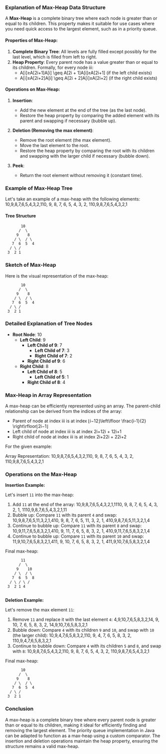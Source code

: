 ### Explanation of Max-Heap Data Structure

A **Max-Heap** is a complete binary tree where each node is greater than or equal to its children. This property makes it suitable for use cases where you need quick access to the largest element, such as in a priority queue.

#### Properties of Max-Heap:

1. **Complete Binary Tree**: All levels are fully filled except possibly for the last level, which is filled from left to right.
2. **Heap Property**: Every parent node has a value greater than or equal to its children. Formally, for every node iii:
    - A[i]≥A[2i+1]A[i] \geq A[2i + 1]A[i]≥A[2i+1] (if the left child exists)
    - A[i]≥A[2i+2]A[i] \geq A[2i + 2]A[i]≥A[2i+2] (if the right child exists)

#### Operations on Max-Heap:

1. **Insertion**:
    
    - Add the new element at the end of the tree (as the last node).
    - Restore the heap property by comparing the added element with its parent and swapping if necessary (bubble up).
2. **Deletion (Removing the max element)**:
    
    - Remove the root element (the max element).
    - Move the last element to the root.
    - Restore the heap property by comparing the root with its children and swapping with the larger child if necessary (bubble down).
3. **Peek**:
    
    - Return the root element without removing it (constant time).

### Example of Max-Heap Tree

Let's take an example of a max-heap with the following elements: 10,9,8,7,6,5,4,3,2,110, 9, 8, 7, 6, 5, 4, 3, 2, 110,9,8,7,6,5,4,3,2,1

#### Tree Structure

```
       10
      /  \
     9    8
    / \  / \
   7  6  5  4
  / \ /
 3  2 1

```

### Sketch of Max-Heap

Here is the visual representation of the max-heap:

```
       10
      /  \
     9    8
    / \  / \
   7  6  5  4
  / \ /
 3  2 1

```

### Detailed Explanation of Tree Nodes

- **Root Node**: 10
    - **Left Child**: 9
        - **Left Child of 9**: 7
            - **Left Child of 7**: 3
            - **Right Child of 7**: 2
        - **Right Child of 9**: 6
    - **Right Child**: 8
        - **Left Child of 8**: 5
            - **Left Child of 5**: 1
        - **Right Child of 8**: 4

### Max-Heap in Array Representation

A max-heap can be efficiently represented using an array. The parent-child relationship can be derived from the indices of the array:

- Parent of node at index iii is at index ⌊i−12⌋\left\lfloor \frac{i-1}{2} \right\rfloor⌊2i−1​⌋
- Left child of node at index iii is at index 2i+12i + 12i+1
- Right child of node at index iii is at index 2i+22i + 22i+2

For the given example:

Array Representation: 10,9,8,7,6,5,4,3,2,110, 9, 8, 7, 6, 5, 4, 3, 2, 110,9,8,7,6,5,4,3,2,1

### Operations on the Max-Heap

**Insertion Example:**

Let's insert `11` into the max-heap:

1. Add `11` at the end of the array: 10,9,8,7,6,5,4,3,2,1,1110, 9, 8, 7, 6, 5, 4, 3, 2, 1, 1110,9,8,7,6,5,4,3,2,1,11
2. Bubble up: Compare `11` with its parent `4` and swap: 10,9,8,7,6,5,11,3,2,1,410, 9, 8, 7, 6, 5, 11, 3, 2, 1, 410,9,8,7,6,5,11,3,2,1,4
3. Continue to bubble up: Compare `11` with its parent `8` and swap: 10,9,11,7,6,5,8,3,2,1,410, 9, 11, 7, 6, 5, 8, 3, 2, 1, 410,9,11,7,6,5,8,3,2,1,4
4. Continue to bubble up: Compare `11` with its parent `10` and swap: 11,9,10,7,6,5,8,3,2,1,411, 9, 10, 7, 6, 5, 8, 3, 2, 1, 411,9,10,7,6,5,8,3,2,1,4

Final max-heap:
```
       11
      /  \
     9    10
    / \  / \
   7  6  5  8
  / \ / \ /
 3  2 1 4
   
```
**Deletion Example:**

Let's remove the max element `11`:

1. Remove `11` and replace it with the last element `4`: 4,9,10,7,6,5,8,3,2,14, 9, 10, 7, 6, 5, 8, 3, 2, 14,9,10,7,6,5,8,3,2,1
2. Bubble down: Compare `4` with its children `9` and `10`, and swap with `10` (the larger child): 10,9,4,7,6,5,8,3,2,110, 9, 4, 7, 6, 5, 8, 3, 2, 110,9,4,7,6,5,8,3,2,1
3. Continue to bubble down: Compare `4` with its children `5` and `8`, and swap with `8`: 10,9,8,7,6,5,4,3,2,110, 9, 8, 7, 6, 5, 4, 3, 2, 110,9,8,7,6,5,4,3,2,1

Final max-heap:

```
       10
      /  \
     9    8
    / \  / \
   7  6  5  4
  / \ /
 3  2 1

```

### Conclusion

A max-heap is a complete binary tree where every parent node is greater than or equal to its children, making it ideal for efficiently finding and removing the largest element. The priority queue implementation in Java can be adapted to function as a max-heap using a custom comparator. The insertion and deletion operations maintain the heap property, ensuring the structure remains a valid max-heap.